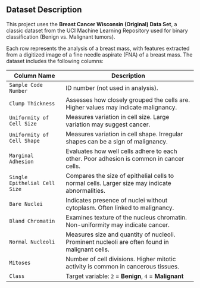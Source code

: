 ## Dataset Description

This project uses the **Breast Cancer Wisconsin (Original) Data Set**, a classic dataset from the UCI Machine Learning Repository used for binary classification (Benign vs. Malignant tumors).

Each row represents the analysis of a breast mass, with features extracted from a digitized image of a fine needle aspirate (FNA) of a breast mass. The dataset includes the following columns:

| Column Name                   | Description                                                                                    |
| ----------------------------- | ---------------------------------------------------------------------------------------------- |
| `Sample Code Number`          | ID number (not used in analysis).                                                              |
| `Clump Thickness`             | Assesses how closely grouped the cells are. Higher values may indicate malignancy.             |
| `Uniformity of Cell Size`     | Measures variation in cell size. Large variation may suggest cancer.                           |
| `Uniformity of Cell Shape`    | Measures variation in cell shape. Irregular shapes can be a sign of malignancy.                |
| `Marginal Adhesion`           | Evaluates how well cells adhere to each other. Poor adhesion is common in cancer cells.        |
| `Single Epithelial Cell Size` | Compares the size of epithelial cells to normal cells. Larger size may indicate abnormalities. |
| `Bare Nuclei`                 | Indicates presence of nuclei without cytoplasm. Often linked to malignancy.                    |
| `Bland Chromatin`             | Examines texture of the nucleus chromatin. Non-uniformity may indicate cancer.                 |
| `Normal Nucleoli`             | Measures size and quantity of nucleoli. Prominent nucleoli are often found in malignant cells. |
| `Mitoses`                     | Number of cell divisions. Higher mitotic activity is common in cancerous tissues.              |
| `Class`                       | Target variable: `2` = **Benign**, `4` = **Malignant**                                         |
